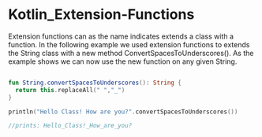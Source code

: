# Kotlin_Extension-Functions

Extension functions can as the name indicates extends a class with a function.
In the following example we used extension functions to extends the String class with a new method ConvertSpacesToUnderscores().
As the example shows we can now use the new function on any given String.

```kotlin

fun String.convertSpacesToUnderscores(): String {
  return this.replaceAll(" ","_")  
}

println("Hello Class! How are you?".convertSpacesToUnderscores())

//prints: Hello_Class!_How_are_you?
```
